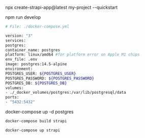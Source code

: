 
npx create-strapi-app@latest my-project --quickstart

npm run develop
```bash
# File: ./docker-compose.yml

version: "3"
services:
postgres:
container_name: postgres
platform: linux/amd64 #for platform error on Apple M1 chips
env_file: .env
image: postgres:14.5-alpine
environment:
POSTGRES_USER: ${POSTGRES_USER}
POSTGRES_PASSWORD: ${POSTGRES_PASSWORD}
POSTGRES_DB: ${POSTGRES_DB}
volumes:
- ./_docker_volumes/postgres:/var/lib/postgresql/data
ports:
- "5432:5432"
```
docker-compose up -d postgres


```bash
docker-compose build strapi
```

```bash
docker-compose up strapi
```
